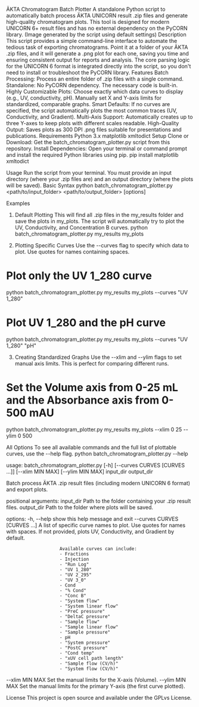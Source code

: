 ÄKTA Chromatogram Batch Plotter
A standalone Python script to automatically batch process ÄKTA UNICORN result .zip files and generate high-quality chromatogram plots. This tool is designed for modern UNICORN 6+ result files and has no external dependency on the PyCORN library.
(Image generated by the script using default settings)
Description
This script provides a simple command-line interface to automate the tedious task of exporting chromatograms. Point it at a folder of your ÄKTA .zip files, and it will generate a .png plot for each one, saving you time and ensuring consistent output for reports and analysis.
The core parsing logic for the UNICORN 6 format is integrated directly into the script, so you don't need to install or troubleshoot the PyCORN library.
Features
Batch Processing: Process an entire folder of .zip files with a single command.
Standalone: No PyCORN dependency. The necessary code is built-in.
Highly Customizable Plots:
Choose exactly which data curves to display (e.g., UV, conductivity, pH).
Manually set X and Y-axis limits for standardized, comparable graphs.
Smart Defaults: If no curves are specified, the script automatically plots the most common traces (UV, Conductivity, and Gradient).
Multi-Axis Support: Automatically creates up to three Y-axes to keep plots with different scales readable.
High-Quality Output: Saves plots as 300 DPI .png files suitable for presentations and publications.
Requirements
Python 3.x
matplotlib
xmltodict
Setup
Clone or Download: Get the batch_chromatogram_plotter.py script from this repository.
Install Dependencies: Open your terminal or command prompt and install the required Python libraries using pip.
pip install matplotlib xmltodict


Usage
Run the script from your terminal. You must provide an input directory (where your .zip files are) and an output directory (where the plots will be saved).
Basic Syntax
python batch_chromatogram_plotter.py <path/to/input_folder> <path/to/output_folder> [options]


Examples
1. Default Plotting
This will find all .zip files in the my_results folder and save the plots in my_plots. The script will automatically try to plot the UV, Conductivity, and Concentration B curves.
python batch_chromatogram_plotter.py my_results my_plots


2. Plotting Specific Curves
Use the --curves flag to specify which data to plot. Use quotes for names containing spaces.
# Plot only the UV 1_280 curve
python batch_chromatogram_plotter.py my_results my_plots --curves "UV 1_280"

# Plot UV 1_280 and the pH curve
python batch_chromatogram_plotter.py my_results my_plots --curves "UV 1_280" "pH"


3. Creating Standardized Graphs
Use the --xlim and --ylim flags to set manual axis limits. This is perfect for comparing different runs.
# Set the Volume axis from 0-25 mL and the Absorbance axis from 0-500 mAU
python batch_chromatogram_plotter.py my_results my_plots --xlim 0 25 --ylim 0 500


All Options
To see all available commands and the full list of plottable curves, use the --help flag.
python batch_chromatogram_plotter.py --help


usage: batch_chromatogram_plotter.py [-h] [--curves CURVES [CURVES ...]] [--xlim MIN MAX] [--ylim MIN MAX] input_dir output_dir

Batch process ÄKTA .zip result files (including modern UNICORN 6 format) and export plots.

positional arguments:
  input_dir             Path to the folder containing your .zip result files.
  output_dir            Path to the folder where plots will be saved.

options:
  -h, --help            show this help message and exit
  --curves CURVES [CURVES ...]
                        A list of specific curve names to plot. Use quotes for names with spaces.
                        If not provided, plots UV, Conductivity, and Gradient by default.

                        Available curves can include:
                        - Fractions
                        - Injection
                        - "Run Log"
                        - "UV 1_280"
                        - "UV 2_295"
                        - "UV 3_0"
                        - Cond
                        - "% Cond"
                        - "Conc B"
                        - "System flow"
                        - "System linear flow"
                        - "PreC pressure"
                        - "DeltaC pressure"
                        - "Sample flow"
                        - "Sample linear flow"
                        - "Sample pressure"
                        - pH
                        - "System pressure"
                        - "PostC pressure"
                        - "Cond temp"
                        - "xUV cell path length"
                        - "Sample flow (CV/h)"
                        - "System flow (CV/h)"

  --xlim MIN MAX        Set the manual limits for the X-axis (Volume).
  --ylim MIN MAX        Set the manual limits for the primary Y-axis (the first curve plotted).


License
This project is open source and available under the GPLvs License.
